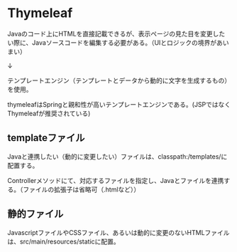 # Thymeleaf
Javaのコード上にHTMLを直接記載できるが、表示ページの見た目を変更したい際に、Javaソースコードを編集する必要がある。（UIとロジックの境界があいまい）

↓

テンプレートエンジン（テンプレートとデータから動的に文字を生成するもの）を使用。

thymeleafはSpringと親和性が高いテンプレートエンジンである。(JSPではなくThymeleafが推奨されている)

## templateファイル
Javaと連携したい（動的に変更したい）ファイルは、classpath:/templates/に配置する。

Controllerメソッドにて、対応するファイルを指定し、Javaとファイルを連携する。（ファイルの拡張子は省略可（.htmlなど））

## 静的ファイル
JavascriptファイルやCSSファイル、あるいは動的に変更のないHTMLファイルは、src/main/resources/staticに配置。


